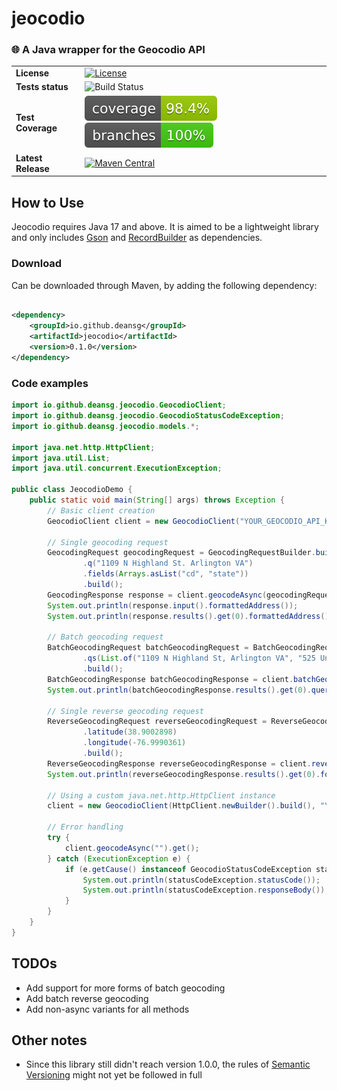 # jeocodio

### 🌐 A Java wrapper for the Geocodio API

|                    |                                                                                                                                                                                      |
|--------------------|--------------------------------------------------------------------------------------------------------------------------------------------------------------------------------------|
| __License__        | [![License](https://img.shields.io/badge/License-Apache_2.0-blue.svg)](https://opensource.org/licenses/Apache-2.0)                                                                   |
| __Tests status__   | ![Build Status](https://github.com/deansg/jeocodio/actions/workflows/test.yml/badge.svg)                                                                                             |
| __Test Coverage__  | ![Coverage](.github/badges/jacoco.svg) ![Branches](.github/badges/branches.svg)                                                                                                      |
| __Latest Release__ | [![Maven Central](https://maven-badges.herokuapp.com/maven-central/io.github.deansg/jeocodio/badge.svg)](https://maven-badges.herokuapp.com/maven-central/io.github.deansg/jeocodio) |

## How to Use

Jeocodio requires Java 17 and above. It is aimed to be a lightweight library and only includes
[Gson](https://github.com/google/gson) and [RecordBuilder](https://github.com/Randgalt/record-builder) as dependencies.

### Download

Can be downloaded through Maven, by adding the following dependency:

```xml

<dependency>
    <groupId>io.github.deansg</groupId>
    <artifactId>jeocodio</artifactId>
    <version>0.1.0</version>
</dependency>
```

### Code examples

```java
import io.github.deansg.jeocodio.GeocodioClient;
import io.github.deansg.jeocodio.GeocodioStatusCodeException;
import io.github.deansg.jeocodio.models.*;

import java.net.http.HttpClient;
import java.util.List;
import java.util.concurrent.ExecutionException;

public class JeocodioDemo {
    public static void main(String[] args) throws Exception {
        // Basic client creation
        GeocodioClient client = new GeocodioClient("YOUR_GEOCODIO_API_KEY");

        // Single geocoding request
        GeocodingRequest geocodingRequest = GeocodingRequestBuilder.builder()
                .q("1109 N Highland St. Arlington VA")
                .fields(Arrays.asList("cd", "state"))
                .build();
        GeocodingResponse response = client.geocodeAsync(geocodingRequest).get();
        System.out.println(response.input().formattedAddress());
        System.out.println(response.results().get(0).formattedAddress());

        // Batch geocoding request
        BatchGeocodingRequest batchGeocodingRequest = BatchGeocodingRequestBuilder.builder()
                .qs(List.of("1109 N Highland St, Arlington VA", "525 University Ave, Toronto, ON, Canada"))
                .build();
        BatchGeocodingResponse batchGeocodingResponse = client.batchGeocodeAsync(batchGeocodingRequest).get();
        System.out.println(batchGeocodingResponse.results().get(0).query());

        // Single reverse geocoding request
        ReverseGeocodingRequest reverseGeocodingRequest = ReverseGeocodingRequestBuilder.builder()
                .latitude(38.9002898)
                .longitude(-76.9990361)
                .build();
        ReverseGeocodingResponse reverseGeocodingResponse = client.reverseGeocodeAsync(geocodingRequest).get();
        System.out.println(reverseGeocodingResponse.results().get(0).formattedAddress());

        // Using a custom java.net.http.HttpClient instance
        client = new GeocodioClient(HttpClient.newBuilder().build(), "YOUR_GEOCODIO_API_KEY");

        // Error handling
        try {
            client.geocodeAsync("").get();
        } catch (ExecutionException e) {
            if (e.getCause() instanceof GeocodioStatusCodeException statusCodeException) {
                System.out.println(statusCodeException.statusCode());
                System.out.println(statusCodeException.responseBody());
            }
        }
    }
}
```

## TODOs

* Add support for more forms of batch geocoding
* Add batch reverse geocoding
* Add non-async variants for all methods

## Other notes

* Since this library still didn't reach version 1.0.0, the rules of [Semantic Versioning](https://semver.org/) might not
  yet be followed in full